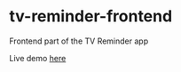 # tv-reminder-frontend
Frontend part of the TV Reminder app

Live demo [here](http://tv-reminder-app.surge.sh)

